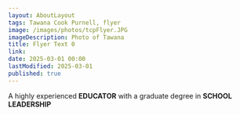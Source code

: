 ```yaml
---
layout: AboutLayout
tags: Tawana Cook Purnell, flyer
image: /images/photos/tcpFlyer.JPG
imageDescription: Photo of Tawana
title: Flyer Text 0
link:
date: 2025-03-01 00:00
lastModified: 2025-03-01
published: true
---
```


A highly experienced **EDUCATOR** with a graduate degree in **SCHOOL LEADERSHIP**
